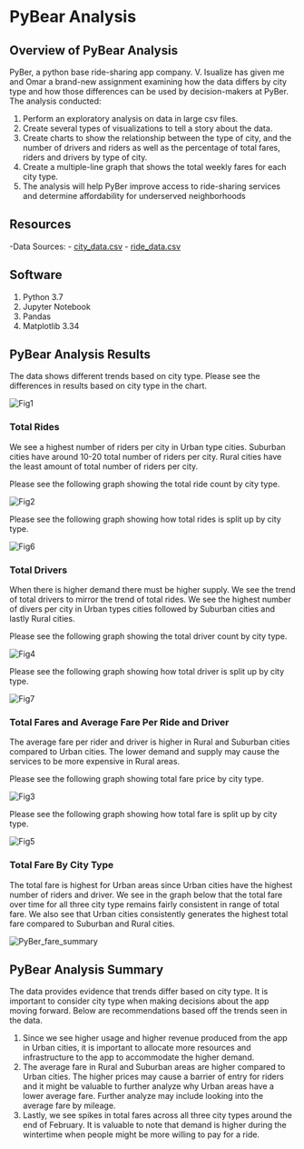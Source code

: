 # PyBear Analysis 

## Overview of PyBear Analysis 
PyBer, a python base ride-sharing app company. V. Isualize has given me and Omar a brand-new assignment examining how the data differs by city type and how those differences can be used by decision-makers at PyBer. The analysis conducted: 

1. Perform an exploratory analysis on data in large csv files.
2. Create several types of visualizations to tell a story about the data.
3. Create charts to show the relationship between the type of city, and the number of drivers and riders as well as the percentage of total fares, riders and drivers by type of city. 
4. Create a multiple-line graph that shows the total weekly fares for each city type. 
5. The analysis will help PyBer improve access to ride-sharing services and determine affordability for underserved neighborhoods


## Resources

-Data Sources: 
    - [city_data.csv](Resources/city_data.csv)
    - [ride_data.csv](Resources/ride_data.csv)
    

## Software

1. Python 3.7 
2. Jupyter Notebook
3. Pandas
4. Matplotlib 3.34


## PyBear Analysis Results 
The data shows different trends based on city type. Please see the differences in results based on city type in the chart. 

![Fig1](analysis/Fig1.png)


### Total Rides
We see a highest number of riders per city in Urban type cities. Suburban cities have around 10-20 total number of riders per city. Rural cities have the least amount of total number of riders per city. 

Please see the following graph showing the total ride count by city type. 

![Fig2](analysis/Fig2.png)

Please see the following graph showing how total rides is split up by city type. 

![Fig6](analysis/Fig6.png)


### Total Drivers
When there is higher demand there must be higher supply. We see the trend of total drivers to mirror the trend of total rides. We see the highest number of divers per city in Urban types cities followed by Suburban cities and lastly Rural cities. 

Please see the following graph showing the total driver count by city type. 

![Fig4](analysis/Fig4.png)

Please see the following graph showing how total driver is split up by city type. 

![Fig7](analysis/Fig7.png)


### Total Fares and Average Fare Per Ride and Driver
The average fare per rider and driver is higher in Rural and Suburban cities compared to Urban cities. The lower demand and supply may cause the services to be more expensive in Rural areas. 

Please see the following graph showing total fare price by city type. 

![Fig3](analysis/Fig3.png)

Please see the following graph showing how total fare is split up by city type. 

![Fig5](analysis/Fig5.png)


### Total Fare By City Type 
The total fare is highest for Urban areas since Urban cities have the highest number of riders and driver. We see in the graph below that the total fare over time for all three city type remains fairly consistent in range of total fare. We also see that Urban cities consistently generates the highest total fare compared to Suburban and Rural cities. 

![PyBer_fare_summary](analysis/PyBer_fare_summary.png)


## PyBear Analysis Summary 
The data provides evidence that trends differ based on city type. It is important to consider city type when making decisions about the app moving forward. Below are recommendations based off the trends seen in the data. 

1. Since we see higher usage and higher revenue produced from the app in Urban cities, it is important to allocate more resources and infrastructure to the app to accommodate the higher demand.   
2. The average fare in Rural and Suburban areas are higher compared to Urban cities. The higher prices may cause a barrier of entry for riders and it might be valuable to further analyze why Urban areas have a lower average fare. Further analyze may include looking into the average fare by mileage. 
3. Lastly, we see spikes in total fares across all three city types around the end of February. It is valuable to note that demand is higher during the wintertime when people might be more willing to pay for a ride. 

